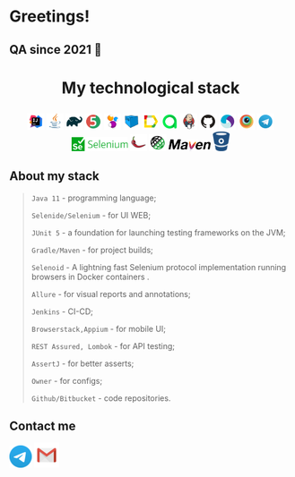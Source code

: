 # Greetings! 
##  QA since 2021 📅

# <p align="center">My technological stack</p>
<p align="center">
<img width="6%" title="IntelliJ IDEA" src="images/Intelij_IDEA.svg">
<img width="6%" title="Java" src="images/Java.svg">
<img width="6%" title="Gradle" src="images/Gradle.svg">
<img width="6%" title="JUnit5" src="images/JUnit5.svg">
<img width="6%" title="Selenide" src="images/Selenide.svg">
<img width="6%" title="Selenoid" src="images/Selenoid.svg">
<img width="6%" title="Allure Report" src="images/Allure_Report.svg">
<img width="6%" title="TestOps" src="images/Allure_TO.svg">
<img width="6%" title="Jenkins" src="images/Jenkins.svg">
<img width="6%" title="GitHub" src="images/GitHub.svg">
<img width="6%" title="Appium" src="images/Appium.svg">
<img width="6%" title="Browserstack" src="images/Browserstack.svg">
<img width="6%" title="Telegram" src="images/Telegram.svg">
<img width="20%" title="Selenium" src="images/selenium.png">
<img width="6%" title="Lombok" src="images/lombok.png">
<img width="6%" title="REST-assured" src="images/rest-assured.png">
<img width="15%" title="Maven" src="images/maven.svg">
<img width="6%" title="Bitbucket" src="images/bitbucket-seeklogo.com.svg">
</p>

## About my stack
> <code>Java 11</code> - programming language;
>
> <code>Selenide/Selenium</code> - for UI WEB;
>
> <code>JUnit 5</code> - a foundation for launching testing frameworks on the JVM;
>
> <code>Gradle/Maven</code> - for project builds;
>
> <code>Selenoid</code> - A lightning fast Selenium protocol implementation running browsers in Docker containers .
>
> <code>Allure</code> - for visual reports and annotations;
>
> <code>Jenkins</code> - CI-CD;
> 
> <code>Browserstack,Appium</code> - for mobile UI;
>
> <code>REST Assured, Lombok</code> - for API testing;
> 
> <code>AssertJ</code> - for better asserts;
> 
> <code>Owner</code> - for configs;
> 
> <code>Github/Bitbucket</code> - code repositories.

## Contact me
[![Telegram](images/Telegram1.png)](https://t.me/nikita_qa) [![Email](images/Gmail_Icon.png)](mailto:nsutkov382@gmail.com)
